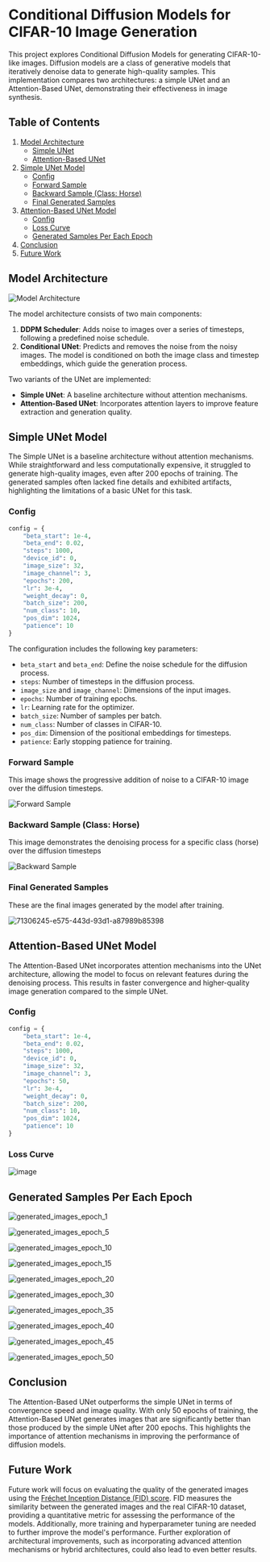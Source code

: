 # Conditional Diffusion Models for CIFAR-10 Image Generation
This project explores Conditional Diffusion Models for generating CIFAR-10-like images. Diffusion models are a class of generative models that iteratively denoise data to generate high-quality samples. This implementation compares two architectures: a simple UNet and an Attention-Based UNet, demonstrating their effectiveness in image synthesis.

## Table of Contents
1. [Model Architecture](#model-architecture)
   - [Simple UNet](#simple-unet-model)
   - [Attention-Based UNet](#attention-based-unet-model)
2. [Simple UNet Model](#simple-unet-model)
   - [Config](#config)
   - [Forward Sample](#forward-sample)
   - [Backward Sample (Class: Horse)](#backward-sample-class-horse)
   - [Final Generated Samples](#final-generated-samples)
3. [Attention-Based UNet Model](#attention-based-unet-model)
   - [Config](#config-1)
   - [Loss Curve](#loss-curve)
   - [Generated Samples Per Each Epoch](#generated-samples-per-each-epoch)
4. [Conclusion](#conclusion)
5. [Future Work](#future-work)

   
## Model Architecture

![Model Architecture](https://github.com/user-attachments/assets/a4b4402e-49e6-4322-80e9-144a972e6e1f)

The model architecture consists of two main components:
1. **DDPM Scheduler**: Adds noise to images over a series of timesteps, following a predefined noise schedule.
2. **Conditional UNet**: Predicts and removes the noise from the noisy images. The model is conditioned on both the image class and timestep embeddings, which guide the generation process.

Two variants of the UNet are implemented:
- **Simple UNet**: A baseline architecture without attention mechanisms.
- **Attention-Based UNet**: Incorporates attention layers to improve feature extraction and generation quality.

## Simple UNet Model
The Simple UNet is a baseline architecture without attention mechanisms. While straightforward and less computationally expensive, it struggled to generate high-quality images, even after 200 epochs of training. The generated samples often lacked fine details and exhibited artifacts, highlighting the limitations of a basic UNet for this task.

### Config
```python
config = {
    "beta_start": 1e-4,
    "beta_end": 0.02,
    "steps": 1000,
    "device_id": 0,
    "image_size": 32,
    "image_channel": 3,
    "epochs": 200,
    "lr": 3e-4,
    "weight_decay": 0,
    "batch_size": 200,
    "num_class": 10,
    "pos_dim": 1024,
    "patience": 10
}
```
The configuration includes the following key parameters:
- `beta_start` and `beta_end`: Define the noise schedule for the diffusion process.
- `steps`: Number of timesteps in the diffusion process.
- `image_size` and `image_channel`: Dimensions of the input images.
- `epochs`: Number of training epochs.
- `lr`: Learning rate for the optimizer.
- `batch_size`: Number of samples per batch.
- `num_class`: Number of classes in CIFAR-10.
- `pos_dim`: Dimension of the positional embeddings for timesteps.
- `patience`: Early stopping patience for training.


### Forward Sample
This image shows the progressive addition of noise to a CIFAR-10 image over the diffusion timesteps.

![Forward Sample](https://github.com/user-attachments/assets/5b331e65-6da3-4ee2-ae1d-79e563b54594)

### Backward Sample (Class: Horse)
This image demonstrates the denoising process for a specific class (horse) over the diffusion timesteps

![Backward Sample](https://github.com/user-attachments/assets/4a4fd009-3602-42a1-bd02-0048cc63e5c0)


### Final Generated Samples
These are the final images generated by the model after training.

![71306245-e575-443d-93d1-a87989b85398](https://github.com/user-attachments/assets/c2fe97fa-d01d-4659-9aa8-f2ffda66dda0)


## Attention-Based UNet Model
The Attention-Based UNet incorporates attention mechanisms into the UNet architecture, allowing the model to focus on relevant features during the denoising process. This results in faster convergence and higher-quality image generation compared to the simple UNet.

### Config
```python
config = {
    "beta_start": 1e-4,
    "beta_end": 0.02,
    "steps": 1000,
    "device_id": 0,
    "image_size": 32,
    "image_channel": 3,
    "epochs": 50,
    "lr": 3e-4,
    "weight_decay": 0,
    "batch_size": 200,
    "num_class": 10,
    "pos_dim": 1024,
    "patience": 10
}
```

### Loss Curve
![image](https://github.com/user-attachments/assets/b9895853-3fd9-4946-aad3-0c304faab7c8)


## Generated Samples Per Each Epoch
![generated_images_epoch_1](https://github.com/user-attachments/assets/dd24fbd2-ab74-4f72-8750-87743502b66a)

![generated_images_epoch_5](https://github.com/user-attachments/assets/781a5455-c6d1-49d3-b146-77ae21e59a44)

![generated_images_epoch_10](https://github.com/user-attachments/assets/8c5cb22c-4b11-4c2c-bead-c2789eb5b843)

![generated_images_epoch_15](https://github.com/user-attachments/assets/6cf39c02-53e1-461c-b189-ecfd36d16ee8)

![generated_images_epoch_20](https://github.com/user-attachments/assets/9e74e39b-b1bc-4f7b-85c1-b6a3445b5d71)

![generated_images_epoch_30](https://github.com/user-attachments/assets/1143c1ca-6da2-41ea-bbc3-3ee1bcecb845)

![generated_images_epoch_35](https://github.com/user-attachments/assets/10406207-177d-41d1-8bd9-d222fd5719ae)

![generated_images_epoch_40](https://github.com/user-attachments/assets/6c3eba48-434c-42a8-9990-521d23a66e10)

![generated_images_epoch_45](https://github.com/user-attachments/assets/6d037da4-fc67-4ffc-80c9-cff91a2fe699)

![generated_images_epoch_50](https://github.com/user-attachments/assets/180b3864-2a64-4341-9440-5a6aafdf36ff)


## Conclusion
The Attention-Based UNet outperforms the simple UNet in terms of convergence speed and image quality. With only 50 epochs of training, the Attention-Based UNet generates images that are significantly better than those produced by the simple UNet after 200 epochs. This highlights the importance of attention mechanisms in improving the performance of diffusion models.

## Future Work
Future work will focus on evaluating the quality of the generated images using the [Fréchet Inception Distance (FID) score](https://github.com/mseitzer/pytorch-fid). FID measures the similarity between the generated images and the real CIFAR-10 dataset, providing a quantitative metric for assessing the performance of the models. Additionally, more training and hyperparameter tuning are needed to further improve the model's performance. Further exploration of architectural improvements, such as incorporating advanced attention mechanisms or hybrid architectures, could also lead to even better results.

